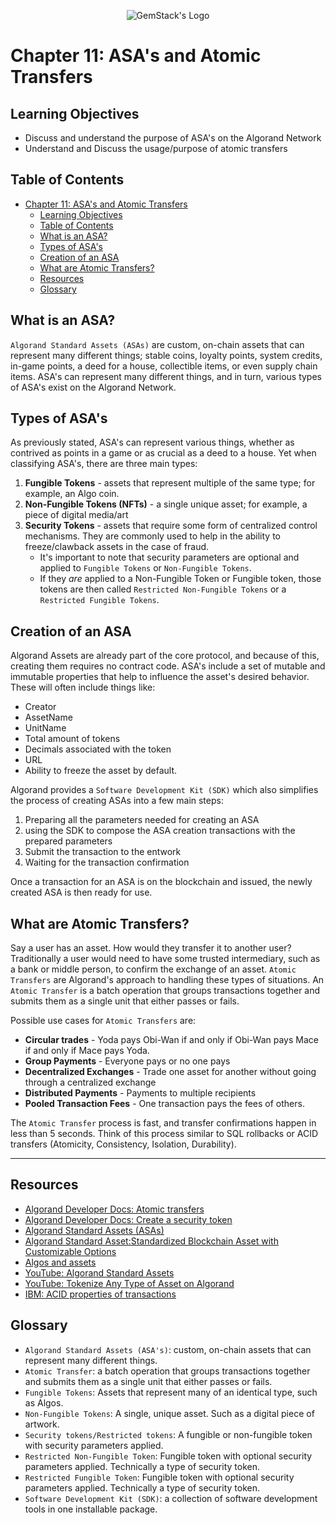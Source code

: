 <p align="center">
  <img
  src="https://camo.githubusercontent.com/e4ac909b3da508a9e5f8f5276359dd0d8a484a30dc58daf2b29755d87aa09b57/68747470733a2f2f67656d737461636b2e696f2f7374617469632f31626135356364376237663639393165633965646262386331343332323533342f30656261302f6c6f676f5f7072696d6172795f737461636b65642e61766966"
  alt="GemStack's Logo"
  />
</p>

# Chapter 11: ASA's and Atomic Transfers

## Learning Objectives

- Discuss and understand the purpose of ASA's on the Algorand Network
- Understand and Discuss the usage/purpose of atomic transfers

## Table of Contents

- [Chapter 11: ASA's and Atomic Transfers](#chapter-11-asas-and-atomic-transfers)
  - [Learning Objectives](#learning-objectives)
  - [Table of Contents](#table-of-contents)
  - [What is an ASA?](#what-is-an-asa)
  - [Types of ASA's](#types-of-asas)
  - [Creation of an ASA](#creation-of-an-asa)
  - [What are Atomic Transfers?](#what-are-atomic-transfers)
  - [Resources](#resources)
  - [Glossary](#glossary)

## What is an ASA?

`Algorand Standard Assets (ASAs)` are custom, on-chain assets that can represent many different things; stable coins, loyalty points, system credits, in-game points, a deed for a house, collectible items, or even supply chain items. ASA's can represent many different things, and in turn, various types of ASA's exist on the Algorand Network.

## Types of ASA's

As previously stated, ASA's can represent various things, whether as contrived as points in a game or as crucial as a deed to a house. Yet when classifying ASA's, there are three main types:
1. **Fungible Tokens** - assets that represent multiple of the same type; for example, an Algo coin.
2. **Non-Fungible Tokens (NFTs)** - a single unique asset; for example, a piece of digital media/art
3. **Security Tokens** - assets that require some form of centralized control mechanisms. They are commonly used to help in the ability to freeze/clawback assets in the case of fraud.
   * It's important to note that security parameters are optional and applied to `Fungible Tokens` or `Non-Fungible Tokens`.
   * If they *are* applied to a Non-Fungible Token or Fungible token, those tokens are then called `Restricted Non-Fungible Tokens` or a `Restricted Fungible Tokens`.

## Creation of an ASA

Algorand Assets are already part of the core protocol, and because of this, creating them requires no contract code. ASA's include a set of mutable and immutable properties that help to influence the asset's desired behavior. These will often include things like:
* Creator
* AssetName
* UnitName
* Total amount of tokens
* Decimals associated with the token
* URL
* Ability to freeze the asset by default.

Algorand provides a `Software Development Kit (SDK)` which also simplifies the process of creating ASAs into a few main steps:
1. Preparing all the parameters needed for creating an ASA
2. using the SDK to compose the ASA creation transactions with the prepared parameters
3. Submit the transaction to the entwork
4. Waiting for the transaction confirmation

Once a transaction for an ASA is on the blockchain and issued, the newly created ASA is then ready for use.

## What are Atomic Transfers?

Say a user has an asset. How would they transfer it to another user? Traditionally a user would need to have some trusted intermediary, such as a bank or middle person, to confirm the exchange of an asset. `Atomic Transfers` are Algorand's approach to handling these types of situations. An `Atomic Transfer` is a batch operation that groups transactions together and submits them as a single unit that either passes or fails.

Possible use cases for `Atomic Transfers` are:
* **Circular trades** - Yoda pays Obi-Wan if and only if Obi-Wan pays Mace if and only if Mace pays Yoda.
* **Group Payments** - Everyone pays or no one pays
* **Decentralized Exchanges** - Trade one asset for another without going through a centralized exchange
* **Distributed Payments** - Payments to multiple recipients
* **Pooled Transaction Fees** - One transaction pays the fees of others.

The `Atomic Transfer` process is fast, and transfer confirmations happen in less than 5 seconds. Think of this process similar to  SQL rollbacks or ACID transfers (Atomicity, Consistency, Isolation, Durability).

---

## Resources

* [Algorand Developer Docs: Atomic transfers](https://developer.algorand.org/docs/get-details/atomic_transfers/)
* [Algorand Developer Docs: Create a security token](https://developer.algorand.org/docs/get-started/tokenization/security_token/)
* [Algorand Standard Assets (ASAs)](https://developer.algorand.org/docs/get-details/asa/)
* [Algorand Standard Asset:Standardized Blockchain Asset with Customizable Options](https://www.algorand.com/Feature%20Brief_Algorand%20Standard%20Asset.pdf)
* [Algos and assets](https://developer.algorand.org/docs/get-started/integration/assets/?from_query=asa#algo-payments-and-asa-transfers)
* [YouTube: Algorand Standard Assets](https://www.youtube.com/watch?v=K1Y3inVVHn8)
* [YouTube: Tokenize Any Type of Asset on Algorand](https://www.youtube.com/watch?v=k6x8JtzOzCg)
* [IBM: ACID properties of transactions](https://www.ibm.com/docs/en/cics-ts/5.4?topic=processing-acid-properties-transactions)

## Glossary

* `Algorand Standard Assets (ASA's)`: custom, on-chain assets that can represent many different things.
* `Atomic Transfer`: a batch operation that groups transactions together and submits them as a single unit that either passes or fails.
* `Fungible Tokens`: Assets that represent many of an identical type, such as Algos.
* `Non-Fungible Tokens`: A single, unique asset. Such as a digital piece of artwork.
* `Security tokens/Restricted tokens`: A fungible or non-fungible token with security parameters applied.
* `Restricted Non-Fungible Token`: Fungible token with optional security parameters applied. Technically a type of security token.
* `Restricted Fungible Token`: Fungible token with optional security parameters applied. Technically a type of security token.
* `Software Development Kit (SDK)`: a collection of software development tools in one installable package.